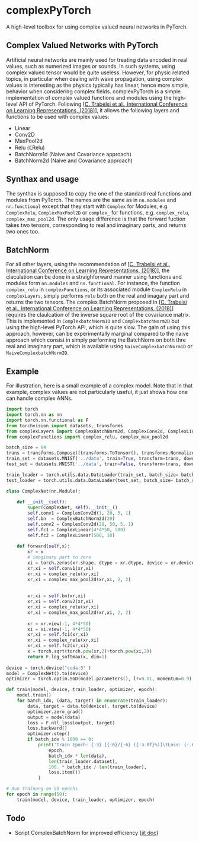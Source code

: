 # complexPyTorch

A high-level toolbox for using complex valued neural networks in PyTorch.

## Complex Valued Networks with PyTorch

Artificial neural networks are mainly used for treating data encoded in real values, such as numerized images or sounds. 
In such systems, using complex valued tensor would be quite useless. 
However, for physic related topics, in particular when dealing with wave propagation, using complex values is interesting as the physics typically has linear, hence more simple, behavior when considering complex fields. 
complexPyTorch is a simple implementation of complex valued functions and modules using the high-level API of PyTorch. 
Following [[C. Trabelsi et al., International Conference on Learning Representations, (2018)](https://openreview.net/forum?id=H1T2hmZAb)], it allows the following layers and functions to be used with complex values:
* Linear
* Conv2D
* MaxPool2d
* Relu (&#8450;Relu)
* BatchNorm1d (Naive and Covariance approach)
* BatchNorm2d (Naive and Covariance approach)



## Synthax and usage

The synthax is supposed to copy the one of the standard real functions and modules from PyTorch. 
The names are the same as in `nn.modules` and `nn.functional` except that they start with `Complex` for Modules, e.g. `ComplexRelu`, `ComplexMaxPool2D` or `complex_` for functions, e.g. `complex_relu`, `complex_max_pool2d`.
The only usage difference is that the forward fuction takes two tensors, corresponding to real and imaginary parts, and returns two ones too.

## BatchNorm

For all other layers, using the recommendation of [[C. Trabelsi et al., International Conference on Learning Representations, (2018)](https://openreview.net/forum?id=H1T2hmZAb)], the claculation can be done in a straighforward manner using functions and modules form `nn.modules` and `nn.functional`. 
For instance, the function `complex_relu` in `complexFunctions`, or its associated module `ComplexRelu` in `complexLayers`, simply performs `relu` both on the real and imagary part and returns the two tensors.
The complex BatchNorm proposed in [[C. Trabelsi et al., International Conference on Learning Representations, (2018)](https://openreview.net/forum?id=H1T2hmZAb)] requires the claulcation of the inverse square root of the covariance matrix.
This is implemented in `ComplexbatchNorm1D` and `ComplexbatchNorm2D` but using the high-level PyTorch API, which is quite slow.
The gain of using this approach, however, can be experimentally marginal compared to the naive approach which consist in simply performing the BatchNorm on both thre real and imaginary part, which is available using `NaiveComplexbatchNorm1D` or `NaiveComplexbatchNorm2D`.


## Example

For illustration, here is a small example of a complex model.
Note that in that example, complex values are not particularly useful, it just shows how one can handle complex ANNs.

```python
import torch
import torch.nn as nn
import torch.nn.functional as F
from torchvision import datasets, transforms
from complexLayers import ComplexBatchNorm2d, ComplexConv2d, ComplexLinear
from complexFunctions import complex_relu, complex_max_pool2d

batch_size = 64
trans = transforms.Compose([transforms.ToTensor(), transforms.Normalize((0.5,), (1.0,))])
train_set = datasets.MNIST('../data', train=True, transform=trans, download=True)
test_set = datasets.MNIST('../data', train=False, transform=trans, download=True)

train_loader = torch.utils.data.DataLoader(train_set, batch_size= batch_size, shuffle=True)
test_loader = torch.utils.data.DataLoader(test_set, batch_size= batch_size, shuffle=True)

class ComplexNet(nn.Module):
    
    def __init__(self):
        super(ComplexNet, self).__init__()
        self.conv1 = ComplexConv2d(1, 20, 5, 1)
        self.bn  = ComplexBatchNorm2d(20)
        self.conv2 = ComplexConv2d(20, 50, 5, 1)
        self.fc1 = ComplexLinear(4*4*50, 500)
        self.fc2 = ComplexLinear(500, 10)
             
    def forward(self,x):
        xr = x
        # imaginary part to zero
        xi = torch.zeros(xr.shape, dtype = xr.dtype, device = xr.device)
        xr,xi = self.conv1(xr,xi)
        xr,xi = complex_relu(xr,xi)
        xr,xi = complex_max_pool2d(xr,xi, 2, 2)
        
        
        xr,xi = self.bn(xr,xi)
        xr,xi = self.conv2(xr,xi)
        xr,xi = complex_relu(xr,xi)
        xr,xi = complex_max_pool2d(xr,xi, 2, 2)
        
        xr = xr.view(-1, 4*4*50)
        xi = xi.view(-1, 4*4*50)
        xr,xi = self.fc1(xr,xi)
        xr,xi = complex_relu(xr,xi)
        xr,xi = self.fc2(xr,xi)
        x = torch.sqrt(torch.pow(xr,2)+torch.pow(xi,2))
        return F.log_softmax(x, dim=1)
    
device = torch.device("cuda:3" )
model = ComplexNet().to(device)
optimizer = torch.optim.SGD(model.parameters(), lr=0.01, momentum=0.9)

def train(model, device, train_loader, optimizer, epoch):
    model.train()
    for batch_idx, (data, target) in enumerate(train_loader):
        data, target = data.to(device), target.to(device)
        optimizer.zero_grad()
        output = model(data)
        loss = F.nll_loss(output, target)
        loss.backward()
        optimizer.step()
        if batch_idx % 1000 == 0:
            print('Train Epoch: {:3} [{:6}/{:6} ({:3.0f}%)]\tLoss: {:.6f}'.format(
                epoch,
                batch_idx * len(data), 
                len(train_loader.dataset),
                100. * batch_idx / len(train_loader), 
                loss.item())
            )

# Run trainong on 50 epochs
for epoch in range(50):
    train(model, device, train_loader, optimizer, epoch)
```
        
## Todo
* Script ComplexBatchNorm for improved efficiency ([jit doc](https://pytorch.org/docs/stable/jit.html))
